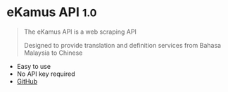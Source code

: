 # eKamus API <small>1.0</small>
> The eKamus API is a web scraping API 
>
> Designed to provide translation and definition services from Bahasa Malaysia to Chinese 
- Easy to use
- No API key required
- [GitHub](https://github.com/manho30/ekamusapi)